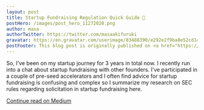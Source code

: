 ```yaml
---
layout: post
title: Startup Fundraising Regulation Quick Guide 👀
postHero: /images/post_hero_11272020.png
author: masa
authorTwitter: https://twitter.com/masaakifuruki
gravatar: https://en.gravatar.com/userimage/83488390/e292e2f9ba8e52cd14aae2c80e1a4f30.png?size=200
postFooter: This blog post is originally published on <a href="https://masaakifuruki.medium.com/startup-fundraising-regulation-quick-guide-4a3ebfdc974e">Medium</a>
---
```


So, I’ve been on my startup journey for 3 years in total now. I recently run into a chat about startup fundraising with other founders.
I’ve participated in a couple of pre-seed accelerators and I often find advice for startup fundraising is confusing and complex so I summarize my research on SEC rules regarding solicitation in startup fundraising here.

[Continue read on Medium](https://masaakifuruki.medium.com/startup-fundraising-regulation-quick-guide-4a3ebfdc974e)
